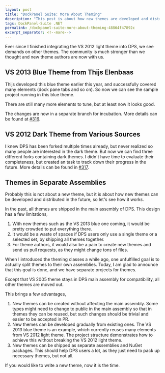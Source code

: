 ```yaml
---
layout: post
title: "DockPanel Suite: More About Theming"
description: "This post is about how new themes are developed and distributed in the future."
tags: DockPanel-Suite .NET
permalink: /dockpanel-suite-more-about-theming-48864f47892c
excerpt_separator: <!--more-->
---
```

Ever since I finished integrating the VS 2012 light theme into DPS, we see demands on other themes. The community is much stronger than we thought and new theme authors are now with us.
<!--more-->

## VS 2013 Blue Theme from Thijs Elenbaas

Thijs developed this blue theme earlier this year, and successfully covered many elements (dock pane tabs and so on). So now we can see the sample project running in this blue theme.

There are still many more elements to tune, but at least now it looks good.

The changes are now in a separate branch for incubation. More details can be found at [#316](https://github.com/dockpanelsuite/dockpanelsuite/issues/316).

## VS 2012 Dark Theme from Various Sources

I knew DPS has been forked multiple times already, but never realized so many people are interested in the dark theme. But now we can find three different forks containing dark themes. I didn't have time to evaluate their completeness, but created an task to track down their progress in the future. More details can be found in [#317](https://github.com/dockpanelsuite/dockpanelsuite/issues/317).

## Themes in Separate Assemblies

Probably this is not about a new theme, but it is about how new themes can be developed and distributed in the future, so let's see how it works.

In the past, all themes are shipped in the main assembly of DPS. This design has a few limitations,

1. With new themes such as the VS 2013 blue one coming, it would be pretty crowded to put everything there.
1. It would be a waste of spaces if DPS users only use a single theme or a selected set, by shipping all themes together.
1. For theme authors, it would also be a pain to create new themes and send us pull requests, as they might change tons of files.

When I introduced the theming classes a while ago, one unfulfilled goal is to actually split themes to their own assemblies. Today, I am glad to announce that this goal is done, and we have separate projects for themes.

Except that VS 2005 theme stays in DPS main assembly for compatibility, all other themes are moved out.

This brings a few advantages,

1. New themes can be created without affecting the main assembly. Some types might need to change to public in the main assembly so that in themes they can be reused, but such changes should be trivial and easier to be accepted in PR.
1. New themes can be developed gradually from existing ones. The VS 2013 blue theme is an example, which currently reuses many elements from VS 2012 light theme. The project structure demonstrates how to achieve this without breaking the VS 2012 light theme.
1. New themes can be shipped as separate assemblies and NuGet packages. This should help DPS users a lot, as they just need to pack up necessary themes, but not all.

If you would like to write a new theme, now it is the time.
